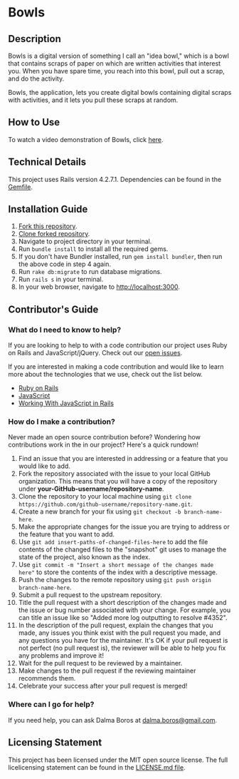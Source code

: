 # Bowls

## Description
Bowls is a digital version of something I call an "idea bowl," which is a bowl that contains scraps of paper on which are written activities that interest you. When you have spare time, you reach into this bowl, pull out a scrap, and do the activity.

Bowls, the application, lets you create digital bowls containing digital scraps with activities, and it lets you pull these scraps at random.

## How to Use
To watch a video demonstration of Bowls, click [here](https://www.youtube.com/watch?v=pTkqv5MzIBU&feature=youtu.be).

## Technical Details
This project uses Rails version 4.2.7.1. Dependencies can be found in the [Gemfile](https://github.com/dalmaboros/bowls-jquery/blob/master/Gemfile.lock).

## Installation Guide
1. [Fork this repository](https://help.github.com/articles/fork-a-repo/).
2. [Clone forked repository](https://help.github.com/articles/cloning-a-repository/).
3. Navigate to project directory in your terminal.
4. Run `bundle install` to install all the required gems.
5. If you don't have Bundler installed, run `gem install bundler`, then run the above code in step 4 again.
6. Run `rake db:migrate` to run database migrations.
7. Run `rails s` in your terminal.
8. In your web browser, navigate to [http://localhost:3000](http://localhost:3000).

## Contributor's Guide
### What do I need to know to help?
If you are looking to help to with a code contribution our project uses Ruby on Rails and JavaScript/jQuery. Check out our [open issues](https://github.com/dalmaboros/bowls-jquery/issues).

If you are interested in making a code contribution and would like to learn more about the technologies that we use, check out the list below.

- [Ruby on Rails](https://rubyonrails.org/)
- [JavaScript](https://www.javascript.com/)
- [Working With JavaScript in Rails](https://guides.rubyonrails.org/working_with_javascript_in_rails.html)

### How do I make a contribution?
Never made an open source contribution before? Wondering how contributions work in the in our project? Here's a quick rundown!

1. Find an issue that you are interested in addressing or a feature that you would like to add.
2. Fork the repository associated with the issue to your local GitHub organization. This means that you will have a copy of the repository under **your-GitHub-username/repository-name**.
3. Clone the repository to your local machine using `git clone https://github.com/github-username/repository-name.git`.
4. Create a new branch for your fix using `git checkout -b branch-name-here`.
5. Make the appropriate changes for the issue you are trying to address or the feature that you want to add.
6. Use `git add insert-paths-of-changed-files-here` to add the file contents of the changed files to the "snapshot" git uses to manage the state of the project, also known as the index.
7. Use `git commit -m "Insert a short message of the changes made here"` to store the contents of the index with a descriptive message.
8. Push the changes to the remote repository using `git push origin branch-name-here`.
9. Submit a pull request to the upstream repository.
10. Title the pull request with a short description of the changes made and the issue or bug number associated with your change. For example, you can title an issue like so "Added more log outputting to resolve #4352".
11. In the description of the pull request, explain the changes that you made, any issues you think exist with the pull request you made, and any questions you have for the maintainer. It's OK if your pull request is not perfect (no pull request is), the reviewer will be able to help you fix any problems and improve it!
12. Wait for the pull request to be reviewed by a maintainer.
13. Make changes to the pull request if the reviewing maintainer recommends them.
14. Celebrate your success after your pull request is merged!

### Where can I go for help?
If you need help, you can ask Dalma Boros at [dalma.boros@gmail.com](mailto:dalma.boros@gmail.com).

## Licensing Statement
This project has been licensed under the MIT open source license. The full licelicensing statement can be found in the [LICENSE.md file](https://github.com/dalmaboros/bowls-jquery/blob/master/LICENSE.md).
